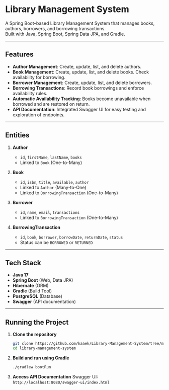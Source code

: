 # Library Management System

A Spring Boot–based Library Management System that manages books, authors, borrowers, and borrowing transactions.  
Built with Java, Spring Boot, Spring Data JPA, and Gradle.

---

## Features

- **Author Management**: Create, update, list, and delete authors.
- **Book Management**: Create, update, list, and delete books. Check availability for borrowing.
- **Borrower Management**: Create, update, list, and delete borrowers.
- **Borrowing Transactions**: Record book borrowings and enforce availability rules.
- **Automatic Availability Tracking**: Books become unavailable when borrowed and are restored on return.
- **API Documentation**: Integrated Swagger UI for easy testing and exploration of endpoints.

---

## Entities

1. **Author**
   - `id`, `firstName`, `lastName`, `books`
   - Linked to `Book` (One-to-Many)

2. **Book**
   - `id`, `isbn`, `title`, `available`, `author`
   - Linked to `Author` (Many-to-One)
   - Linked to `BorrowingTransaction` (One-to-Many)

3. **Borrower**
   - `id`, `name`, `email`, `transactions`
   - Linked to `BorrowingTransaction` (One-to-Many)

4. **BorrowingTransaction**
   - `id`, `book`, `borrower`, `borrowDate`, `returnDate`, `status`
   - Status can be `BORROWED` or `RETURNED`

---

## Tech Stack

- **Java 17**
- **Spring Boot** (Web, Data JPA)
- **Hibernate** (ORM)
- **Gradle** (Build Tool)
- **PostgreSQL** (Database)
- **Swagger** (API documentation)

---

## Running the Project

1. **Clone the repository**
   ```bash
   git clone https://github.com/kaaek/Library-Management-System/tree/main
   cd library-management-system
2. **Build and run using Gradle**
   ```bash
   ./gradlew bootRun
3. **Access API Documentation**
   Swagger UI: `http://localhost:8080/swagger-ui/index.html`
